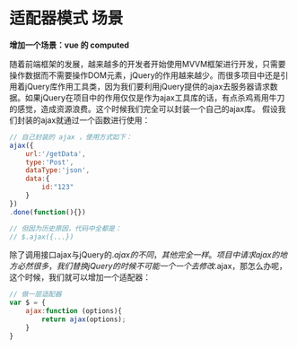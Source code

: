 # 适配器模式 场景

**增加一个场景：vue 的 computed**


随着前端框架的发展，越来越多的开发者开始使用MVVM框架进行开发，只需要操作数据而不需要操作DOM元素，jQuery的作用越来越少。而很多项目中还是引用着jQuery库作用工具类，因为我们要利用jQuery提供的ajax去服务器请求数据。如果jQuery在项目中的作用仅仅是作为ajax工具库的话，有点杀鸡焉用牛刀的感觉，造成资源浪费。这个时候我们完全可以封装一个自己的ajax库。
假设我们封装的ajax就通过一个函数进行使用：

```js
// 自己封装的 ajax ，使用方式如下：
ajax({
    url:'/getData',
    type:'Post',
    dataType:'json',
    data:{
        id:"123"
    }
})
.done(function(){})

// 但因为历史原因，代码中全都是：
// $.ajax({...})
```

除了调用接口ajax与jQuery的$.ajax的不同，其他完全一样。
项目中请求ajax的地方必然很多，我们替换jQuery的时候不可能一个一个去修改$.ajax，那怎么办呢，这个时候，我们就可以增加一个适配器：

```js
// 做一层适配器
var $ = {
    ajax:function (options){
        return ajax(options);
    }
}
```

